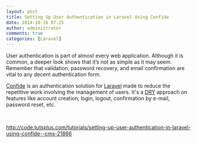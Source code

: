 ```yaml
---
layout: post
title: Setting Up User Authentication in Laravel Using Confide
date: 2014-10-16 07:25
author: administrator
comments: true
categories: [Laravel]
---
```

User authentication is part of almost every web application. Although it is common, a deeper look shows that it’s not as simple as it may seem. Remember that validation, password recovery, and email confirmation are vital to any decent authentication form.

<a href="https://github.com/Zizaco/confide">Confide</a> is an authentication solution for <a href="http://laravel.com/">Laravel</a> made to reduce the repetitive work involving the management of users. It's a <a href="http://en.wikipedia.org/wiki/Don't_repeat_yourself">DRY</a> approach on features like account creation, login, logout, confirmation by e-mail, password reset, etc.

&nbsp;

<a href="http://code.tutsplus.com/tutorials/setting-up-user-authentication-in-laravel-using-confide--cms-21866" target="_blank">http://code.tutsplus.com/tutorials/setting-up-user-authentication-in-laravel-using-confide--cms-21866</a>
